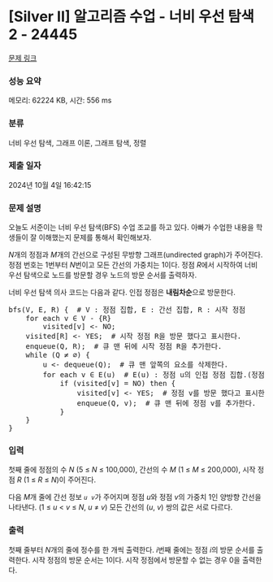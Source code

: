 # [Silver II] 알고리즘 수업 - 너비 우선 탐색 2 - 24445 

[문제 링크](https://www.acmicpc.net/problem/24445) 

### 성능 요약

메모리: 62224 KB, 시간: 556 ms

### 분류

너비 우선 탐색, 그래프 이론, 그래프 탐색, 정렬

### 제출 일자

2024년 10월 4일 16:42:15

### 문제 설명

<p>오늘도 서준이는 너비 우선 탐색(BFS) 수업 조교를 하고 있다. 아빠가 수업한 내용을 학생들이 잘 이해했는지 문제를 통해서 확인해보자.</p>

<p><em>N</em>개의 정점과 <em>M</em>개의 간선으로 구성된 무방향 그래프(undirected graph)가 주어진다. 정점 번호는 1번부터 <em>N</em>번이고 모든 간선의 가중치는 1이다. 정점 <i>R</i>에서 시작하여 너비 우선 탐색으로 노드를 방문할 경우 노드의 방문 순서를 출력하자.</p>

<p>너비 우선 탐색 의사 코드는 다음과 같다. 인접 정점은 <b>내림차순</b>으로 방문한다.</p>

<pre>bfs(V, E, R) {  # V : 정점 집합, E : 간선 집합, R : 시작 정점
    for each v ∈ V - {R}
        visited[v] <- NO;
    visited[R] <- YES;  # 시작 정점 R을 방문 했다고 표시한다.
    enqueue(Q, R);  # 큐 맨 뒤에 시작 정점 R을 추가한다.
    while (Q ≠ ∅) {
        u <- dequeue(Q);  # 큐 맨 앞쪽의 요소를 삭제한다.
        for each v ∈ E(u)  # E(u) : 정점 u의 인접 정점 집합.(정점 번호를 <b>내림차순</b>으로 방문한다)
            if (visited[v] = NO) then {
                visited[v] <- YES;  # 정점 v를 방문 했다고 표시한다.
                enqueue(Q, v);  # 큐 맨 뒤에 정점 v를 추가한다.
            }
    }
}</pre>

### 입력 

 <p>첫째 줄에 정점의 수 <em>N</em> (5 ≤ <em>N</em> ≤ 100,000), 간선의 수 <em>M</em> (1 ≤ <em>M</em> ≤ 200,000), 시작 정점 <em>R</em> (1 ≤ <em>R</em> ≤ <em>N</em>)이 주어진다.</p>

<p>다음 <em>M</em>개 줄에 간선 정보 <code><em>u</em> <em>v</em></code>가 주어지며 정점 <em>u</em>와 정점 <em>v</em>의 가중치 1인 양방향 간선을 나타낸다. (1 ≤ <em>u</em> < <em>v</em> ≤ <em>N</em>, <em>u</em> ≠ <em>v</em>) 모든 간선의 (<em>u</em>, <em>v</em>) 쌍의 값은 서로 다르다.</p>

### 출력 

 <p>첫째 줄부터 <em>N</em>개의 줄에 정수를 한 개씩 출력한다. <em>i</em>번째 줄에는 정점 <em>i</em>의 방문 순서를 출력한다. 시작 정점의 방문 순서는 1이다. 시작 정점에서 방문할 수 없는 경우 0을 출력한다.</p>

